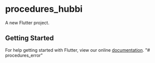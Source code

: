 # procedures_hubbi

A new Flutter project.

## Getting Started

For help getting started with Flutter, view our online
[documentation](https://flutter.io/).
"# procedures_error" 
